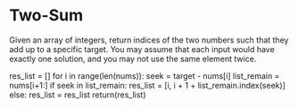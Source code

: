 # Two-Sum
Given an array of integers, return indices of the two numbers such that they add up to a specific target.  You may assume that each input would have exactly one solution, and you may not use the same element twice.

res_list = []
        for i in range(len(nums)):
            seek = target - nums[i]
            list_remain = nums[i+1:]
            if seek in list_remain:
                res_list = [i, i + 1 + list_remain.index(seek)]
            else:
                res_list = res_list
        return(res_list)
